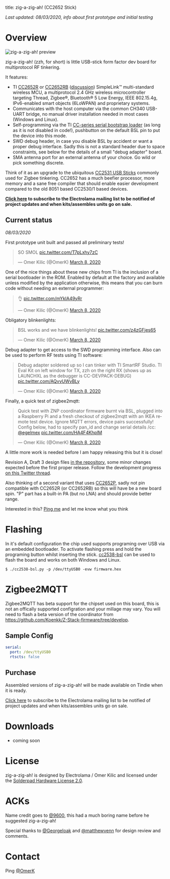 title: zig-a-zig-ah! (CC2652 Stick)

*Last updated: 08/03/2020, info about first prototype and initial testing*

# Overview

![zig-a-zig-ah! preview](/_assets/zzh-first-prototype.jpg)

 zig-a-zig-ah! (zzh, for short) is little USB-stick form factor dev board for multiprotocol RF tinkering.

 It features:

 - TI [CC2652R](http://www.ti.com/product/CC2652R) or [CC2652RB](http://www.ti.com/product/CC2652RB) ([discussion](https://github.com/electrolama/zig-a-zig-ah/issues/1)) SimpleLink™ multi-standard wireless MCU, a multiprotocol 2.4 GHz wireless microcontroller targeting Thread, Zigbee®, Bluetooth® 5 Low Energy, IEEE 802.15.4g, IPv6-enabled smart objects (6LoWPAN) and proprietary systems.
 - Communicates with the host computer via the common CH340 USB-UART bridge, no manual driver installation needed in most cases (Windows and Linux).
 - Self-programming via the TI [CC-series serial bootstrap loader](https://github.com/JelmerT/cc2538-bsl) (as long as it is not disabled in code!), pushbutton on the default BSL pin to put the device into this mode.
 - SWD debug header, in case you disable BSL by accident or want a proper debug interface. Sadly this is not a standard header due to space constraints, see below for the details of a small "debug adapter" board.
 - SMA antenna port for an external antenna of your choice. Go wild or pick something discrete.

Think of it as an upgrade to the ubiquitous [CC2531 USB Sticks](https://www.google.com/search?q=cc2531+stick) commonly used for Zigbee tinkering. CC2652 has a much beefier processor, more memory and a sane free compiler that should enable easier development compared to the old 8051 based CC2530/1 based devices.

**[Click here](https://mailchi.mp/1746be86dd81/electrolama) to subscribe to the Electrolama mailing list to be notified of project updates and when kits/assembles units go on sale.**


## Current status

*08/03/2020*

First prototype unit built and passed all preliminary tests!

<blockquote class="twitter-tweet" data-conversation="none"><p lang="en" dir="ltr">SO SMOL <a href="https://t.co/T7pLxhy7zC">pic.twitter.com/T7pLxhy7zC</a></p>&mdash; Omer Kilic (@OmerK) <a href="https://twitter.com/OmerK/status/1236706883601412096?ref_src=twsrc%5Etfw">March 8, 2020</a></blockquote> <script async src="https://platform.twitter.com/widgets.js" charset="utf-8"></script> 

One of the nice things about these new chips from TI is the inclusion of a serial bootloader in the ROM. Enabled by default at the factory and available unless modified by the application otherwise, this means that you can burn code without needing an external programmer:

<blockquote class="twitter-tweet" data-conversation="none"><p lang="und" dir="ltr">👌 <a href="https://t.co/mYklA49yRr">pic.twitter.com/mYklA49yRr</a></p>&mdash; Omer Kilic (@OmerK) <a href="https://twitter.com/OmerK/status/1236715619657158657?ref_src=twsrc%5Etfw">March 8, 2020</a></blockquote> <script async src="https://platform.twitter.com/widgets.js" charset="utf-8"></script> 

Obligatory blinkenlights:

<blockquote class="twitter-tweet" data-conversation="none"><p lang="en" dir="ltr">BSL works and we have blinkenlights! <a href="https://t.co/z4zGFjes65">pic.twitter.com/z4zGFjes65</a></p>&mdash; Omer Kilic (@OmerK) <a href="https://twitter.com/OmerK/status/1236708880354328576?ref_src=twsrc%5Etfw">March 8, 2020</a></blockquote> <script async src="https://platform.twitter.com/widgets.js" charset="utf-8"></script> 

Debug adapter to get access to the SWD programming interface. Also can be used to perform RF tests using TI software:

<blockquote class="twitter-tweet" data-conversation="none"><p lang="en" dir="ltr">Debug adapter soldered up so I can tinker with TI SmartRF Studio. TI Eval Kit on left window for TX, zzh on the right RX (shows up as LAUNCHXL as the debugger is CC-DEVPACK-DEBUG) <a href="https://t.co/AQvvUWvBLy">pic.twitter.com/AQvvUWvBLy</a></p>&mdash; Omer Kilic (@OmerK) <a href="https://twitter.com/OmerK/status/1236725044153331712?ref_src=twsrc%5Etfw">March 8, 2020</a></blockquote> <script async src="https://platform.twitter.com/widgets.js" charset="utf-8"></script> 

Finally, a quick test of zigbee2mqtt:

<blockquote class="twitter-tweet" data-conversation="none"><p lang="en" dir="ltr">Quick test with ZNP coordinator firmware burnt via BSL, plugged into a Raspberry Pi and a fresh checkout of zigbee2mqtt with an IKEA remote test device. Ignore MQTT errors, device pairs successfully! Config below, had to specify pan_id and change serial details /cc: <a href="https://twitter.com/egelmex?ref_src=twsrc%5Etfw">@egelmex</a> <a href="https://t.co/HA4F4KhplM">pic.twitter.com/HA4F4KhplM</a></p>&mdash; Omer Kilic (@OmerK) <a href="https://twitter.com/OmerK/status/1236743034701824006?ref_src=twsrc%5Etfw">March 8, 2020</a></blockquote> <script async src="https://platform.twitter.com/widgets.js" charset="utf-8"></script> 

A little more work is needed before I am happy releasing this but it is close!

Revision A, Draft 3 design files [in the repository](https://github.com/electrolama/zig-a-zig-ah), some minor changes expected before the first proper release. Follow the development progress [on this Twitter thread](https://twitter.com/OmerK/status/1212864418155028480).

Also thinking of a second variant that uses [CC2652P](http://www.ti.com/product/CC2652P), sadly not pin compatible with CC2652R (or CC2652RB) so this will have be a new board spin. "P" part has a built-in PA (but no LNA) and should provide better range. 

Interested in this? [Ping me](https://twitter.com/omerk) and let me know what you think

# Flashing
In it's default configuration the chip used supports programing over USB via an embedded bootloader. To activate flashing press and hold the programing button whilst inserting the stick. [cc2538-bsl](https://github.com/JelmerT/cc2538-bsl) can be used to flash the board and works on both Windows and Linux.
 

```Shell
$ ./cc2538-bsl.py -p /dev/ttyUSB0 -evw firmware.hex
```

# Zigbee2MQTT
Zigbee2MQTT has beta support for the chipset used on this board, this is not an offically supported configration and your millage may vary. You will need to flash a beta version of the coordinator from https://github.com/Koenkk/Z-Stack-firmware/tree/develop. 

## Sample Config
```yaml
serial:
  port: /dev/ttyUSB0
  rtscts: false
```

## Purchase 

Assembled versions of zig-a-zig-ah! will be made available on Tindie when it is ready.

[Click here](https://mailchi.mp/1746be86dd81/electrolama) to subscribe to the Electrolama mailing list to be notified of project updates and when kits/assembles units go on sale.

# Downloads

  - coming soon

# License

zig-a-zig-ah! is designed by Electrolama / Omer Kilic and licensed under the [Solderpad Hardware License 2.0](https://solderpad.org/licenses/SHL-2.0/). 

# ACKs

Name credit goes to [@9600](https://twitter.com/9600/), this had a much boring name before he suggested zig-a-zig-ah!

Special thanks to [@GeorgeIoak](https://twitter.com/GeorgeIoak) and [@matthewvenn](https://twitter.com/matthewvenn) for design review and comments.

# Contact 

Ping [@OmerK](https://twitter.com/omerk)
